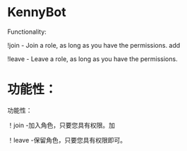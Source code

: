 # KennyBot

Functionality:

!join <role> - Join a role, as long as you have the permissions.  add 


!leave <role> - Leave a role, as long as you have the permissions.  

# 功能性：

功能性：

！join <role>-加入角色，只要您具有权限。加


！leave <role>-保留角色，只要您具有权限即可。